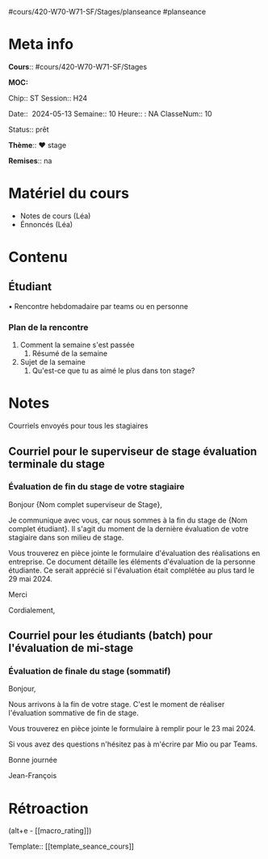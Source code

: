 #cours/420-W70-W71-SF/Stages/planseance #planseance
# Meta info

**Cours**:: #cours/420-W70-W71-SF/Stages 

**MOC:** 

Chip::  <span class="chip cours-3">ST</span>
Session:: H24

Date::  2024-05-13 
Semaine:: 10
Heure:: : <span class="chip na">NA</span>
ClasseNum:: 10

Status:: <span class="chip ready">prêt</span> 

**Thème**:: ❤ stage

**Remises**:: <span class="chip na">na</span>

# Matériel du cours
* Notes de cours (Léa)
* Énnoncés (Léa)
# Contenu
## Étudiant
• Rencontre hebdomadaire par teams ou en personne
### Plan de la rencontre
1. Comment la semaine s'est passée
	1. Résumé de la semaine
2. Sujet de la semaine
	1.  Qu'est-ce que tu as aimé le plus dans ton stage?
    
# Notes

<span class="highlight danger">Courriels envoyés pour tous les stagiaires</span>

## Courriel pour le superviseur de stage évaluation terminale du stage

### Évaluation de fin du stage de votre stagiaire
Bonjour {Nom complet superviseur de Stage},

Je communique avec vous, car nous sommes à la fin du stage de {Nom complet étudiant}.  Il s'agit du moment de la dernière évaluation de votre stagiaire dans son milieu de stage.

Vous trouverez en pièce jointe le formulaire d'évaluation des réalisations en entreprise. Ce document détaille les éléments d'évaluation de la personne étudiante. Ce serait apprécié si l'évaluation était complétée au plus tard le 29 mai 2024.

Merci

Cordialement,

## Courriel pour les étudiants (batch) pour l'évaluation de mi-stage

### Évaluation de finale du stage (sommatif)
Bonjour,

Nous arrivons à la fin de votre stage. C'est le moment de réaliser l'évaluation sommative de  fin de stage.

Vous trouverez en pièce jointe le formulaire à remplir pour le 23 mai 2024.

Si vous avez des questions n'hésitez pas à m'écrire par Mio ou par Teams.

Bonne journée

Jean-François

# Rétroaction
(alt+e - [[macro_rating]])

Template:: [[template_seance_cours]]